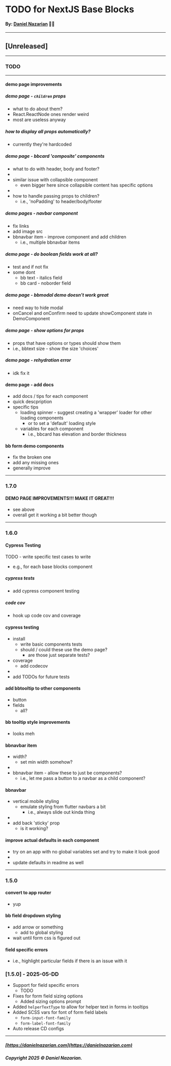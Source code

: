 # TODO for NextJS Base Blocks
#### By: [Daniel Nazarian](https://danielnazarian) 🐧👹

-------------------------------------------------------
## [Unreleased]
------
### TODO

----
#### demo page improvements


##### demo page - `children` props
- what to do about them?
- React.ReactNode ones render weird
- most are useless anyway


##### how to display all props automatically?
- currently they're hardcoded


##### demo page - bbcard 'composite' components
- what to do with header, body and footer?
-
- similar issue with collapsible component
  - even bigger here since collapsible content has specific options
-
- how to handle passing props to children?
  - i.e., 'noPadding' to header/body/footer


##### demo pages - navbar component
- fix links
- add image src
- bbnavbar item - improve component and add children
  - i.e., multiple bbnavbar items


##### demo page - do boolean fields work at all?
- test and if not fix
- some dont
  - bb text - italics field
  - bb card - noborder field


##### demo page - bbmodal demo doesn't work great
- need way to hide modal
- onCancel and onConfirm need to update showComponent state in DemoComponent



##### demo page - show options for props
- props that have options or types should show them
- i.e., bbtext size - show the size 'choices'


##### demo page - rehydration error
- idk fix it


#### demo page - add docs
- add docs / tips for each component
- quick descpription
- specific tips
  - loading spinner - suggest creating a 'wrapper' loader for other loading components
    - or to set a 'default' loading style
  - variables for each component
    - i.e., bbcard has elevation and border thickness





#### bb form demo components
- fix the broken one
- add any missing ones
- generally improve




----
### 1.7.0



#### DEMO PAGE IMPROVEMENTS!!! MAKE IT GREAT!!!
- see above
- overall get it working a bit better though


----
### 1.6.0



#### Cypress Testing


TODO - write specific test cases to write
- e.g., for each base blocks component


##### cypress tests
- add cypress component testing



##### code cov
- hook up code cov and coverage



#### cypress testing
- install
  - write basic components tests
  - should / could these use the demo page?
    - are those just separate tests?
- coverage
  - add codecov
-
- add TODOs for future tests



#### add bbtooltip to other components
- button
- fields
  - all?



#### bb tooltip style improvements
- looks meh



#### bbnavbar item
- width?
  - set min width somehow?
-
- bbnavbar item - allow these to just be components?
  - i.e., let me pass a button to a navbar as a child component?





#### bbnavbar 
- vertical mobile styling
  - emulate styling from flutter navbars a bit
    - i.e., always slide out kinda thing
-
- add back 'sticky' prop
  - is it working?







#### improve actual defaults in each component
- try on an app with no global variables set and try to make it look good
-
- update defaults in readme as well




---
### 1.5.0


#### convert to app router
- yup




#### bb field dropdown styling
- add arrow or something
  - add to global styling
- wait until form css is figured out





#### field specific errors
- i.e., highlight particular fields if there is an issue with it








### [1.5.0] - 2025-05-DD
- Support for field specific errors
  - TODO
- Fixes for form field sizing options
  - Added sizing options prompt
- Added `helperTextType` to allow for helper text in forms in tooltips
- Added SCSS vars for font of form field labels
  - `form-input-font-family`
  - `form-label-font-family`
- Auto release CD configs
                                            
-------------------------------------------------------

##### [https://danielnazarian.com](https://danielnazarian.com)
##### Copyright 2025 © Daniel Nazarian.